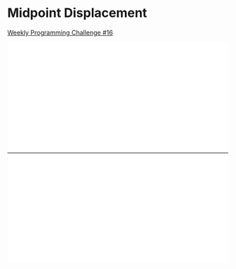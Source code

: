 # Midpoint Displacement
[Weekly Programming Challenge #16](http://weblog.jamisbuck.org/2016/11/12/weekly-programming-challenge-16.html)

![Animated gif of the midpoint displacement algorithm](images/output.gif)
